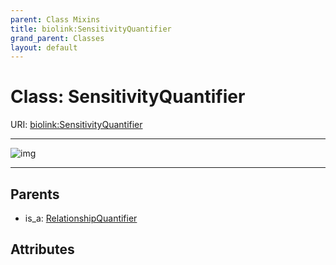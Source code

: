 ```yaml
---
parent: Class Mixins
title: biolink:SensitivityQuantifier
grand_parent: Classes
layout: default
---
```


# Class: SensitivityQuantifier




URI: [biolink:SensitivityQuantifier](https://w3id.org/biolink/SensitivityQuantifier)


---

![img](https://yuml.me/diagram/nofunky;dir:TB/class/[RelationshipQuantifier]%5E-[SensitivityQuantifier],[RelationshipQuantifier])

---


## Parents

 *  is_a: [RelationshipQuantifier](RelationshipQuantifier.md)

## Attributes

